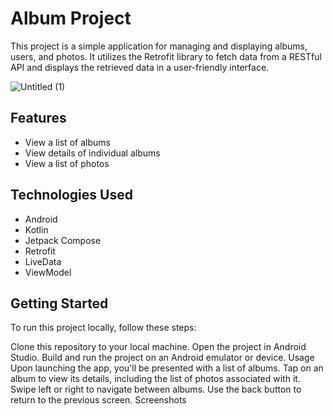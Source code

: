 # Album Project
This project is a simple application for managing and displaying albums, users, and photos. It utilizes the Retrofit library to fetch data from a RESTful API and displays the retrieved data in a user-friendly interface.

![Untitled (1)](https://github.com/mostafadelgouda/Albums/assets/56961667/09f69c11-0b66-4791-8d2d-d72bfce7e8c8)

## Features
- View a list of albums
- View details of individual albums
- View a list of photos
## Technologies Used
- Android
- Kotlin
- Jetpack Compose
- Retrofit
- LiveData
- ViewModel
## Getting Started
To run this project locally, follow these steps:

Clone this repository to your local machine.
Open the project in Android Studio.
Build and run the project on an Android emulator or device.
Usage
Upon launching the app, you'll be presented with a list of albums.
Tap on an album to view its details, including the list of photos associated with it.
Swipe left or right to navigate between albums.
Use the back button to return to the previous screen.
Screenshots
